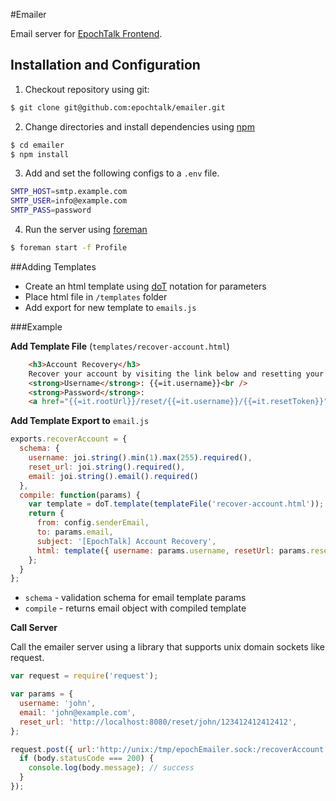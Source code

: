 #Emailer

Email server for [EpochTalk Frontend](http://github.com/epochtalk/frontend).

## Installation and Configuration

1) Checkout repository using git:
```sh
$ git clone git@github.com:epochtalk/emailer.git
```

2) Change directories and install dependencies using [npm](https://www.npmjs.org/doc/README.html)
```sh
$ cd emailer
$ npm install
```

3) Add and set the following configs to a `.env` file.
```sh
SMTP_HOST=smtp.example.com
SMTP_USER=info@example.com
SMTP_PASS=password
```

4) Run the server using [foreman](http://ddollar.github.io/foreman/)
```sh
$ foreman start -f Profile
```
##Adding Templates
* Create an html template using [doT](http://olado.github.io/doT/index.html) notation for parameters
* Place html file in `/templates` folder
* Add export for new template to `emails.js`

###Example

**Add Template File** (`templates/recover-account.html`)
```html
    <h3>Account Recovery</h3>
    Recover your account by visiting the link below and resetting your password:<br /><br />
    <strong>Username</strong>: {{=it.username}}<br />
    <strong>Password</strong>:
    <a href="{{=it.rootUrl}}/reset/{{=it.username}}/{{=it.resetToken}}">Reset</a>
```

**Add Template Export to** `email.js`
```js
exports.recoverAccount = {
  schema: {
    username: joi.string().min(1).max(255).required(),
    reset_url: joi.string().required(),
    email: joi.string().email().required()
  },
  compile: function(params) {
    var template = doT.template(templateFile('recover-account.html'));
    return {
      from: config.senderEmail,
      to: params.email,
      subject: '[EpochTalk] Account Recovery',
      html: template({ username: params.username, resetUrl: params.reset_url })
    };
  }
};
```
* `schema` - validation schema for email template params
* `compile` - returns email object with compiled template

**Call Server**

Call the emailer server using a library that supports unix domain sockets like request.
```js
var request = require('request');

var params = {
  username: 'john',
  email: 'john@example.com',
  reset_url: 'http://localhost:8080/reset/john/123412412412412',
};

request.post({ url:'http://unix:/tmp/epochEmailer.sock:/recoverAccount', formData: params }, function(err, res, body) {
  if (body.statusCode === 200) {
    console.log(body.message); // success
  }
});
```